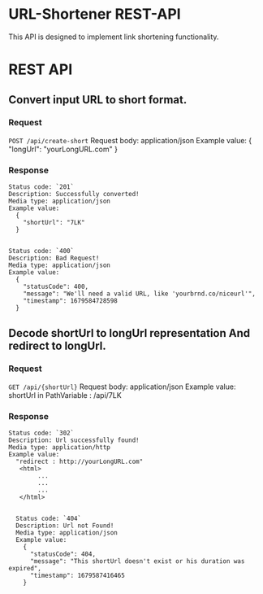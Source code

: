 # URL-Shortener REST-API

This API is designed to implement link shortening functionality.

# REST API

## Convert input URL to short format.

### Request

`POST /api/create-short`
    Request body: application/json
    Example value:
      {
        "longUrl": "yourLongURL.com"
      }
      
### Response

    Status code: `201`
    Description: Successfully converted!
    Media type: application/json
    Example value:
      {
        "shortUrl": "7LK"
      }
      
      
    Status code: `400`
    Description: Bad Request!
    Media type: application/json
    Example value:
      {
        "statusCode": 400,
        "message": "We'll need a valid URL, like 'yourbrnd.co/niceurl'",
        "timestamp": 1679584728598
      }


## Decode shortUrl to longUrl representation And redirect to longUrl.

### Request

`GET /api/{shortUrl}`
    Request body: application/json
    Example value: shortUrl in PathVariable : /api/7LK
      
### Response

    Status code: `302`
    Description: Url successfully found!
    Media type: application/http
    Example value:
      "redirect : http://yourLongURL.com"
       <html>
            ...
            ...
            ...
       </html>
       
       
      Status code: `404`
      Description: Url not Found!
      Media type: application/json
      Example value:
        {
          "statusCode": 404,
          "message": "This shortUrl doesn't exist or his duration was expired",
          "timestamp": 1679587416465
        }


